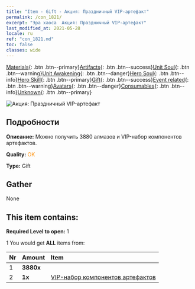 ```yaml
---
title: "Item - Gift - Акция: Праздничный VIP-артефакт"
permalink: /con_1821/
excerpt: "Эра хаоса  Акция: Праздничный VIP-артефакт"
last_modified_at: 2021-05-28
locale: ru
ref: "con_1821.md"
toc: false
classes: wide
---
```

 [Materials](/ItemsRU/){: .btn .btn--primary}[Artifacts](/ItemsRU/Artifacts/){: .btn .btn--success}[Unit Soul](/ItemsRU/UnitSoul/){: .btn .btn--warning}[Unit Awakening](/ItemsRU/UnitAwakening/){: .btn .btn--danger}[Hero Soul](/ItemsRU/HeroSoul/){: .btn .btn--info}[Hero Skill](/ItemsRU/HeroSkill/){: .btn .btn--primary}[Gift](/ItemsRU/Gift/){: .btn .btn--success}[Event related](/ItemsRU/Events/){: .btn .btn--warning}[Avatars](/ItemsRU/Avatars/){: .btn .btn--danger}[Consumables](/ItemsRU/Consumables/){: .btn .btn--info}[Unknown](/ItemsRU/Unknown/){: .btn .btn--primary}

 ![Акция: Праздничный VIP-артефакт](/images/t/i_907048.png)

## Подробности
 **Описание:** Можно получить 3880 алмазов и VIP-набор компонентов артефактов.

 **Quality:** <span style="color: #FF8C00">OK</span>

 **Type:** Gift

## Gather

  None

## This item contains:

 **Required Level to open:** 1

 1 You would get **ALL** items  from:

  | Nr | Amount |     Item    |
  |:---|:-------|:------------|
  | 1 |  **3880x** | <i class="fas fa-gem"/> |  | 
  | 2 |  **1x** | [VIP-набор компонентов артефактов](/ItemsRU/con_1740/) |  | 
